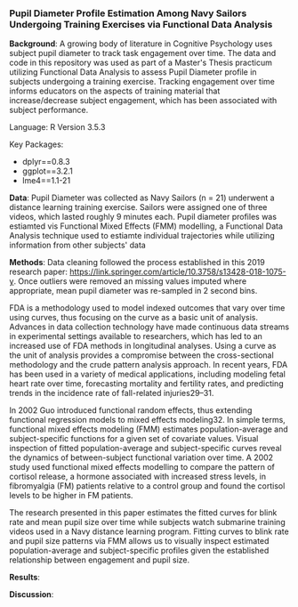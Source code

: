 ### Pupil Diameter Profile Estimation Among Navy Sailors Undergoing Training Exercises via Functional Data Analysis

**Background**: A growing body of literature in Cognitive Psychology uses subject pupil diameter to track task engagement over time.  The data and code in this repository was used as part of a Master's Thesis practicum utilizing Functional Data Analysis to assess Pupil Diameter profile in subjects undergoing a training exercise.  Tracking engagement over time informs educators on the aspects of training material that increase/decrease subject engagement, which has been associated with subject performance.

Language: R Version 3.5.3

Key Packages:

- dplyr==0.8.3
- ggplot==3.2.1
- lme4==1.1-21

**Data**: Pupil Diameter was collected as Navy Sailors (n = 21) underwent a distance learning training exercise. Sailors were assigned one of three videos, which lasted roughly 9 minutes each.  Pupil diameter profiles was estiamted vis Functional Mixed Effects (FMM) modelling, a Functional Data Analysis technique used to estiamte individual trajectories while utilizing information from other subjects' data

**Methods**:  Data cleaning followed the process established in this 2019 research paper: https://link.springer.com/article/10.3758/s13428-018-1075-y. Once outliers were removed an missing values imputed where appropriate, mean pupil diameter was re-sampled in 2 second bins.

FDA is a methodology used to model indexed outcomes that vary over time using curves, thus focusing on the curve as a basic unit of analysis. Advances in data collection technology have made continuous data streams in experimental settings available to researchers, which has led to an increased use of FDA methods in longitudinal analyses. Using a curve as the unit of analysis provides a compromise between the cross-sectional methodology and the crude pattern analysis approach. In recent years, FDA has been used in a variety of medical applications, including modeling fetal heart rate over time, forecasting mortality and fertility rates, and predicting trends in the incidence rate of fall-related injuries29–31. 

In 2002 Guo introduced functional random effects, thus extending functional regression models to mixed effects modeling32. In simple terms, functional mixed effects modeling (FMM) estimates population-average and subject-specific functions for a given set of covariate values.  Visual inspection of fitted population-average and subject-specific curves reveal the dynamics of between-subject functional variation over time. A 2002 study used functional mixed effects modelling to compare the pattern of cortisol release, a hormone associated with increased stress levels, in fibromyalgia (FM) patients relative to a control group and found the cortisol levels to be higher in FM patients.

The research presented in this paper estimates the fitted curves for blink rate and mean pupil size over time while subjects watch submarine training videos used in a Navy distance learning program. Fitting curves to blink rate and pupil size patterns via FMM allows us to visually inspect estimated population-average and subject-specific profiles given the established relationship between engagement and pupil size.

**Results**:

**Discussion**:
